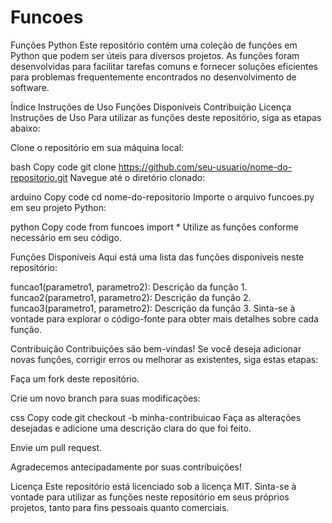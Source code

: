 # Funcoes

Funções Python
Este repositório contém uma coleção de funções em Python que podem ser úteis para diversos projetos. As funções foram desenvolvidas para facilitar tarefas comuns e fornecer soluções eficientes para problemas frequentemente encontrados no desenvolvimento de software.

Índice
Instruções de Uso
Funções Disponíveis
Contribuição
Licença
Instruções de Uso
Para utilizar as funções deste repositório, siga as etapas abaixo:

Clone o repositório em sua máquina local:

bash
Copy code
git clone https://github.com/seu-usuario/nome-do-repositorio.git
Navegue até o diretório clonado:

arduino
Copy code
cd nome-do-repositorio
Importe o arquivo funcoes.py em seu projeto Python:

python
Copy code
from funcoes import *
Utilize as funções conforme necessário em seu código.

Funções Disponíveis
Aqui está uma lista das funções disponíveis neste repositório:

funcao1(parametro1, parametro2): Descrição da função 1.
funcao2(parametro1, parametro2): Descrição da função 2.
funcao3(parametro1, parametro2): Descrição da função 3.
Sinta-se à vontade para explorar o código-fonte para obter mais detalhes sobre cada função.

Contribuição
Contribuições são bem-vindas! Se você deseja adicionar novas funções, corrigir erros ou melhorar as existentes, siga estas etapas:

Faça um fork deste repositório.

Crie um novo branch para suas modificações:

css
Copy code
git checkout -b minha-contribuicao
Faça as alterações desejadas e adicione uma descrição clara do que foi feito.

Envie um pull request.

Agradecemos antecipadamente por suas contribuições!

Licença
Este repositório está licenciado sob a licença MIT. Sinta-se à vontade para utilizar as funções neste repositório em seus próprios projetos, tanto para fins pessoais quanto comerciais.
